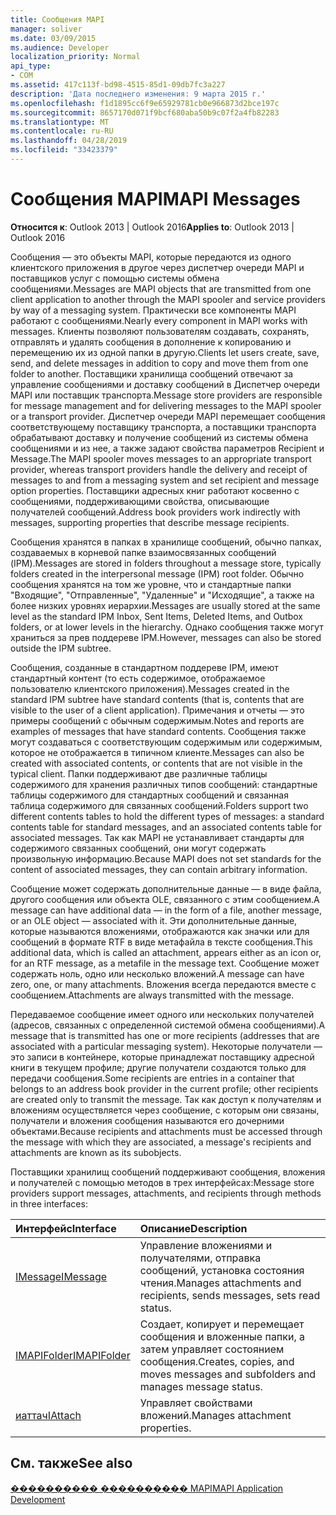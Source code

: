 ```yaml
---
title: Сообщения MAPI
manager: soliver
ms.date: 03/09/2015
ms.audience: Developer
localization_priority: Normal
api_type:
- COM
ms.assetid: 417c113f-bd98-4515-85d1-09db7fc3a227
description: 'Дата последнего изменения: 9 марта 2015 г.'
ms.openlocfilehash: f1d1895cc6f9e65929781cb0e966873d2bce197c
ms.sourcegitcommit: 8657170d071f9bcf680aba50b9c07f2a4fb82283
ms.translationtype: MT
ms.contentlocale: ru-RU
ms.lasthandoff: 04/28/2019
ms.locfileid: "33423379"
---
```

# <a name="mapi-messages"></a><span data-ttu-id="ecaee-103">Сообщения MAPI</span><span class="sxs-lookup"><span data-stu-id="ecaee-103">MAPI Messages</span></span>

  
  
<span data-ttu-id="ecaee-104">**Относится к**: Outlook 2013 | Outlook 2016</span><span class="sxs-lookup"><span data-stu-id="ecaee-104">**Applies to**: Outlook 2013 | Outlook 2016</span></span> 
  
<span data-ttu-id="ecaee-105">Сообщения — это объекты MAPI, которые передаются из одного клиентского приложения в другое через диспетчер очереди MAPI и поставщиков услуг с помощью системы обмена сообщениями.</span><span class="sxs-lookup"><span data-stu-id="ecaee-105">Messages are MAPI objects that are transmitted from one client application to another through the MAPI spooler and service providers by way of a messaging system.</span></span> <span data-ttu-id="ecaee-106">Практически все компоненты MAPI работают с сообщениями.</span><span class="sxs-lookup"><span data-stu-id="ecaee-106">Nearly every component in MAPI works with messages.</span></span> <span data-ttu-id="ecaee-107">Клиенты позволяют пользователям создавать, сохранять, отправлять и удалять сообщения в дополнение к копированию и перемещению их из одной папки в другую.</span><span class="sxs-lookup"><span data-stu-id="ecaee-107">Clients let users create, save, send, and delete messages in addition to copy and move them from one folder to another.</span></span> <span data-ttu-id="ecaee-108">Поставщики хранилища сообщений отвечают за управление сообщениями и доставку сообщений в Диспетчер очереди MAPI или поставщик транспорта.</span><span class="sxs-lookup"><span data-stu-id="ecaee-108">Message store providers are responsible for message management and for delivering messages to the MAPI spooler or a transport provider.</span></span> <span data-ttu-id="ecaee-109">Диспетчер очереди MAPI перемещает сообщения соответствующему поставщику транспорта, а поставщики транспорта обрабатывают доставку и получение сообщений из системы обмена сообщениями и из нее, а также задают свойства параметров Recipient и Message.</span><span class="sxs-lookup"><span data-stu-id="ecaee-109">The MAPI spooler moves messages to an appropriate transport provider, whereas transport providers handle the delivery and receipt of messages to and from a messaging system and set recipient and message option properties.</span></span> <span data-ttu-id="ecaee-110">Поставщики адресных книг работают косвенно с сообщениями, поддерживающими свойства, описывающие получателей сообщений.</span><span class="sxs-lookup"><span data-stu-id="ecaee-110">Address book providers work indirectly with messages, supporting properties that describe message recipients.</span></span>
  
<span data-ttu-id="ecaee-111">Сообщения хранятся в папках в хранилище сообщений, обычно папках, создаваемых в корневой папке взаимосвязанных сообщений (IPM).</span><span class="sxs-lookup"><span data-stu-id="ecaee-111">Messages are stored in folders throughout a message store, typically folders created in the interpersonal message (IPM) root folder.</span></span> <span data-ttu-id="ecaee-112">Обычно сообщения хранятся на том же уровне, что и стандартные папки "Входящие", "Отправленные", "Удаленные" и "Исходящие", а также на более низких уровнях иерархии.</span><span class="sxs-lookup"><span data-stu-id="ecaee-112">Messages are usually stored at the same level as the standard IPM Inbox, Sent Items, Deleted Items, and Outbox folders, or at lower levels in the hierarchy.</span></span> <span data-ttu-id="ecaee-113">Однако сообщения также могут храниться за прев поддереве IPM.</span><span class="sxs-lookup"><span data-stu-id="ecaee-113">However, messages can also be stored outside the IPM subtree.</span></span>
  
<span data-ttu-id="ecaee-114">Сообщения, созданные в стандартном поддереве IPM, имеют стандартный контент (то есть содержимое, отображаемое пользователю клиентского приложения).</span><span class="sxs-lookup"><span data-stu-id="ecaee-114">Messages created in the standard IPM subtree have standard contents (that is, contents that are visible to the user of a client application).</span></span> <span data-ttu-id="ecaee-115">Примечания и отчеты — это примеры сообщений с обычным содержимым.</span><span class="sxs-lookup"><span data-stu-id="ecaee-115">Notes and reports are examples of messages that have standard contents.</span></span> <span data-ttu-id="ecaee-116">Сообщения также могут создаваться с соответствующим содержимым или содержимым, которое не отображается в типичном клиенте.</span><span class="sxs-lookup"><span data-stu-id="ecaee-116">Messages can also be created with associated contents, or contents that are not visible in the typical client.</span></span> <span data-ttu-id="ecaee-117">Папки поддерживают две различные таблицы содержимого для хранения различных типов сообщений: стандартные таблицы содержимого для стандартных сообщений и связанная таблица содержимого для связанных сообщений.</span><span class="sxs-lookup"><span data-stu-id="ecaee-117">Folders support two different contents tables to hold the different types of messages: a standard contents table for standard messages, and an associated contents table for associated messages.</span></span> <span data-ttu-id="ecaee-118">Так как MAPI не устанавливает стандарты для содержимого связанных сообщений, они могут содержать произвольную информацию.</span><span class="sxs-lookup"><span data-stu-id="ecaee-118">Because MAPI does not set standards for the content of associated messages, they can contain arbitrary information.</span></span> 
  
<span data-ttu-id="ecaee-119">Сообщение может содержать дополнительные данные — в виде файла, другого сообщения или объекта OLE, связанного с этим сообщением.</span><span class="sxs-lookup"><span data-stu-id="ecaee-119">A message can have additional data — in the form of a file, another message, or an OLE object — associated with it.</span></span> <span data-ttu-id="ecaee-120">Эти дополнительные данные, которые называются вложениями, отображаются как значки или для сообщений в формате RTF в виде метафайла в тексте сообщения.</span><span class="sxs-lookup"><span data-stu-id="ecaee-120">This additional data, which is called an attachment, appears either as an icon or, for an RTF message, as a metafile in the message text.</span></span> <span data-ttu-id="ecaee-121">Сообщение может содержать ноль, одно или несколько вложений.</span><span class="sxs-lookup"><span data-stu-id="ecaee-121">A message can have zero, one, or many attachments.</span></span> <span data-ttu-id="ecaee-122">Вложения всегда передаются вместе с сообщением.</span><span class="sxs-lookup"><span data-stu-id="ecaee-122">Attachments are always transmitted with the message.</span></span>
  
<span data-ttu-id="ecaee-123">Передаваемое сообщение имеет одного или нескольких получателей (адресов, связанных с определенной системой обмена сообщениями).</span><span class="sxs-lookup"><span data-stu-id="ecaee-123">A message that is transmitted has one or more recipients (addresses that are associated with a particular messaging system).</span></span> <span data-ttu-id="ecaee-124">Некоторые получатели — это записи в контейнере, которые принадлежат поставщику адресной книги в текущем профиле; другие получатели создаются только для передачи сообщения.</span><span class="sxs-lookup"><span data-stu-id="ecaee-124">Some recipients are entries in a container that belongs to an address book provider in the current profile; other recipients are created only to transmit the message.</span></span> <span data-ttu-id="ecaee-125">Так как доступ к получателям и вложениям осуществляется через сообщение, с которым они связаны, получатели и вложения сообщения называются его дочерними объектами.</span><span class="sxs-lookup"><span data-stu-id="ecaee-125">Because recipients and attachments must be accessed through the message with which they are associated, a message's recipients and attachments are known as its subobjects.</span></span> 
  
<span data-ttu-id="ecaee-126">Поставщики хранилищ сообщений поддерживают сообщения, вложения и получателей с помощью методов в трех интерфейсах:</span><span class="sxs-lookup"><span data-stu-id="ecaee-126">Message store providers support messages, attachments, and recipients through methods in three interfaces:</span></span> 
  
|<span data-ttu-id="ecaee-127">**Интерфейс**</span><span class="sxs-lookup"><span data-stu-id="ecaee-127">**Interface**</span></span>|<span data-ttu-id="ecaee-128">**Описание**</span><span class="sxs-lookup"><span data-stu-id="ecaee-128">**Description**</span></span>|
|:-----|:-----|
|[<span data-ttu-id="ecaee-129">IMessage</span><span class="sxs-lookup"><span data-stu-id="ecaee-129">IMessage</span></span>](imessageimapiprop.md) <br/> |<span data-ttu-id="ecaee-130">Управление вложениями и получателями, отправка сообщений, установка состояния чтения.</span><span class="sxs-lookup"><span data-stu-id="ecaee-130">Manages attachments and recipients, sends messages, sets read status.</span></span>  <br/> |
|[<span data-ttu-id="ecaee-131">IMAPIFolder</span><span class="sxs-lookup"><span data-stu-id="ecaee-131">IMAPIFolder</span></span>](imapifolderimapicontainer.md) <br/> |<span data-ttu-id="ecaee-132">Создает, копирует и перемещает сообщения и вложенные папки, а затем управляет состоянием сообщения.</span><span class="sxs-lookup"><span data-stu-id="ecaee-132">Creates, copies, and moves messages and subfolders and manages message status.</span></span>  <br/> |
|[<span data-ttu-id="ecaee-133">иаттач</span><span class="sxs-lookup"><span data-stu-id="ecaee-133">IAttach</span></span>](iattachimapiprop.md) <br/> |<span data-ttu-id="ecaee-134">Управляет свойствами вложений.</span><span class="sxs-lookup"><span data-stu-id="ecaee-134">Manages attachment properties.</span></span>  <br/> |
   
## <a name="see-also"></a><span data-ttu-id="ecaee-135">См. также</span><span class="sxs-lookup"><span data-stu-id="ecaee-135">See also</span></span>



[<span data-ttu-id="ecaee-136">���������� ���������� MAPI</span><span class="sxs-lookup"><span data-stu-id="ecaee-136">MAPI Application Development</span></span>](mapi-application-development.md)

